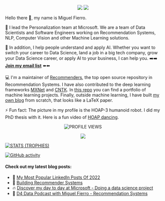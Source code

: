 <p align="center">
  <a href="https://www.linkedin.com/in/miguelgfierro/" target="_blank"><img src="https://img.shields.io/badge/Linkedin-Follow%20Miguel-blue?logo=linkedin" /></a>
  <a href="https://miguelgfierro.com/?utm_source=github&utm_medium=profile&utm_campaign=github-readme" target="_blank"><img src="https://img.shields.io/badge/Blog-Visit%20miguelgfierro.com-blue.svg" /></a>
  <!--<a href="https://twitter.com/intent/follow?screen_name=miguelgfierro" target="_blank"><img src="https://img.shields.io/twitter/follow/miguelgfierro?style=social" /></a>-->
</p>

Hello there 👋, my name is Miguel Fierro.

🤖 I lead the Personalization team at Microsoft. We are a team of Data Scientists and Software Engineers working on Recommendation Systems, NLP, Computer Vision and other Machine Learning solutions.

💬 In addition, I help people understand and apply AI. Whether you want to switch your career to Data Science, land a job in a big tech company, grow your Data Science career, or apply AI to your business, I can help you. ➡️➡️ **[Join my email list](https://bit.ly/emaillistmiguel)** ⬅️⬅️

💻 I'm a maintainer of [Recommenders](https://github.com/microsoft/recommenders), the top open source repository in Recommendation Systems. I have also contributed to the deep learning frameworks [MXNet](https://github.com/apache/incubator-mxnet) and [CNTK](https://github.com/microsoft/cntk). In [this repo](https://github.com/miguelgfierro/sciblog_support) you can find a portfolio of machine learning projects. Finally, outside machine learning, I have built [my own blog](https://github.com/miguelgfierro/sciblog) from scratch, that looks like a LaTeX paper. 

⚡ Fun fact: The picture in my profile is the HOAP-3 humanoid robot. I did my PhD thesis with it. Here is a fun video of [HOAP dancing](https://www.youtube.com/watch?v=fbu2cYW08HQ).

<p align="center">
  <img src="https://komarev.com/ghpvc/?username=miguelgfierro&label=Profile%20views&color=blue&style=flat" alt="PROFILE VIEWS"/>
</p>

<p align="center">
  <img src="https://github-readme-stats.vercel.app/api?username=miguelgfierro&count_private=true&show_icons=true&theme=react&include_all_commits=true&hide=contribs" />
</p>

<p align="center">

[![STATS (TROPHIES)](https://github-profile-trophy.vercel.app/?username=miguelgfierro&theme=gruvbox&margin-w=15&margin-h=15&column=8)](https://github.com/miguelgfierro)

[![GitHub activity](https://activity-graph.herokuapp.com/graph?username=miguelgfierro&theme=react-dark)](https://github.com/miguelgfierro)

</p>

#### Check out my latest blog posts:

<!-- BLOG-POST-LIST:START -->
 - 🦾 [My Most Popular LinkedIn Posts Of 2022](https://miguelgfierro.com/blog/2023/my-most-popular-linkedin-posts-of-2022/?utm_source=github&utm_medium=profile&utm_campaign=github-readme)
 - 📢 [Building Recommender Systems](https://miguelgfierro.com/blog/2022/building-recommender-systems/?utm_source=github&utm_medium=profile&utm_campaign=github-readme)
 - 🔥 [Discover my day to day at Microsoft - Doing a data science project](https://miguelgfierro.com/blog/2022/discover-my-day-to-day-at-microsoft-doing-a-data-science-project/?utm_source=github&utm_medium=profile&utm_campaign=github-readme)
 - 🤖 [D4 Data Podcast with Miguel Fierro - Recommendation Systems](https://miguelgfierro.com/blog/2022/d4-data-podcast-with-miguel-fierro-recommendation-systems/?utm_source=github&utm_medium=profile&utm_campaign=github-readme)<!-- BLOG-POST-LIST:END -->
